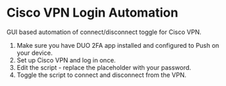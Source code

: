 # Cisco VPN Login Automation 
GUI based automation of connect/disconnect toggle for Cisco VPN.


1. Make sure you have DUO 2FA app installed and configured to Push on your device.
2. Set up Cisco VPN and log in once.
3. Edit the script - replace the placeholder with your password.
4. Toggle the script to connect and disconnect from the VPN.
